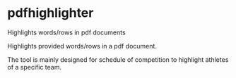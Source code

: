 # pdfhighlighter
Highlights words/rows in pdf documents

Highlights provided words/rows in a pdf document.

The tool is mainly designed for schedule of competition to highlight athletes of a specific team.
